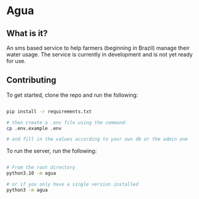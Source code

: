 # Agua

## What is it?

An sms based service to help farmers (beginning in Brazil) manage their water usage. The service is currently in development and is not yet ready for use.

## Contributing

To get started, clone the repo and run the following:

```bash

pip install -r requirements.txt

# then create a .env file using the command:
cp .env.example .env

# and fill in the values according to your own db or the admin one
```

To run the server, run the following:

```bash

# From the root directory
python3.10 -m agua

# or if you only have a single version installed
python3 -m agua 
```